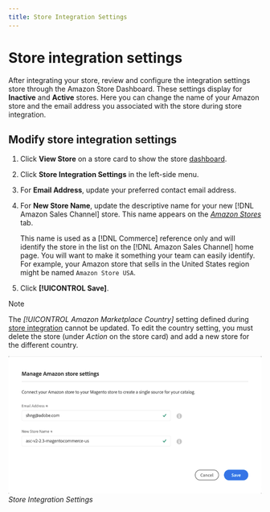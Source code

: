 ```yaml
---
title: Store Integration Settings
---
```


# Store integration settings

After integrating your store, review and configure the integration settings store through the Amazon Store Dashboard. These settings display for **Inactive** and **Active** stores. Here you can change the name of your Amazon store and the email address you associated with the store during store integration.

## Modify store integration settings

1. Click **View Store** on a store card to show the store [dashboard](./amazon-store-dashboard.md).

1. Click **Store Integration Settings** in the left-side menu.

1. For **Email Address**, update your preferred contact email address.

1. For **New Store Name**, update the descriptive name for your new [!DNL Amazon Sales Channel] store. This name appears on the [_Amazon Stores_](./managing-stores.md) tab.

    This name is used as a [!DNL Commerce] reference only and will identify the store in the list on the [!DNL Amazon Sales Channel] home page. You will want to make it something your team can easily identify. For example, your Amazon store that sells in the United States region might be named `Amazon Store USA`.

1. Click **[!UICONTROL Save]**.

>[!NOTE]
>
>The _[!UICONTROL Amazon Marketplace Country]_ setting defined during [store integration](./store-integration.md) cannot be updated. To edit the country setting, you must delete the store (under _Action_ on the store card) and add a new store for the different country.

![](assets/amazon-store-settings.png)
_Store Integration Settings_
